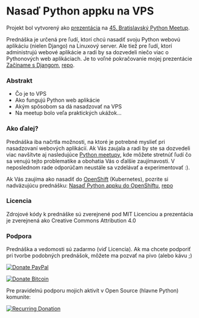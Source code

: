 # Nasaď Python appku na VPS

Projekt bol vytvorený ako [prezentácia](https://ricco386.github.io/nasad-python-appku-na-vps/) na [45. Bratislavský Python Meetup](https://www.meetup.com/pyconsk/events/285107202/).

Prednáška je určená pre ľudí, ktorí chcú nasadiť svoju Python webovú aplikáciu (nielen Django) na Linuxový server. Ale tiež pre ľudí, ktorí administrujú webové aplikácie a radi by sa dozvedeli niečo viac o Pythonových web aplikáciach. Je to voľné pokračovanie mojej prezentácie [Začíname s Djangom](https://ricco386.github.io/zaciname-s-djangom), [repo](https://github.com/ricco386/zaciname-s-djangom).

### Abstrakt

* Čo je to VPS
* Ako fungujú Python web aplikácie
* Akým spôsobom sa dá nasadzovať na VPS
* Na meetup bolo veľa praktických ukážok...

### Ako ďalej?

Prednáška iba načrtla možnosti, na ktoré je potrebné myslieť pri nasadzovaní webových aplikácií. Ak Vás zaujala a radi by ste sa dozvedeli viac navšítvte aj nasledujúce [Python meetupy](https://python.sk/), kde môžete stretnúť ľudí čo sa venujú tejto problematike a obohatia Vás o ďalšie zaujímavosti. V neposlednom rade odporúčam neustále sa vzdelávať a experimentovať :).

Ak Vás zaujíma ako nasadiť do [OpenShift](https://www.redhat.com/en/technologies/cloud-computing/openshift) (Kubernetes), pozrite si nadväzujúcu prednášku: [Nasaď Python appku do OpenShiftu](https://ricco386.github.io/nasad-python-appku-do-openshif/), [repo](https://github.com/ricco386/nasad-python-appku-do-openshif/)

### Licencia

Zdrojové kódy k prednáške sú zverejnené pod MIT Licenciou a prezentácia je zverejnená ako Creative Commons Attribution 4.0

### Podpora

Prednáška a vedomosti sú zadarmo (viď Licencia). Ak ma chcete podporiť pri tvorbe podobných prednášok, môžete ma pozvať na pivo (alebo kávu ;)

[![Donate PayPal](https://img.shields.io/badge/Donate-PayPal-blue.svg)](https://paypal.me/ricco386)

[![Donate Bitcoin](https://img.shields.io/badge/Donate-bitcoin-blue.svg)](https://tallyco.in/RicCo386/)

Pre pravidelnú podporu mojich aktivít v Open Source (hlavne Python) komunite: 

[![Recurring Donation](http://img.shields.io/liberapay/goal/RicCo.svg?logo=liberapay)](https://liberapay.com/RicCo/donate)
